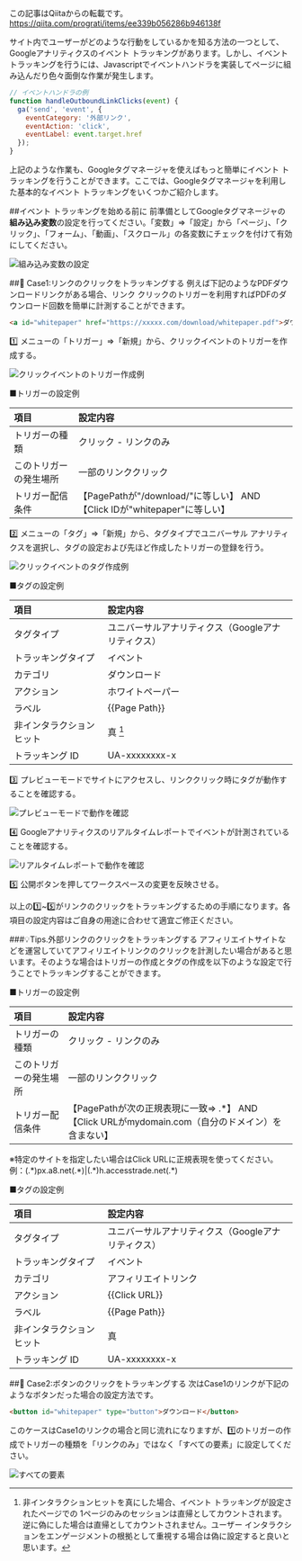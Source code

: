 この記事はQiitaからの転載です。
https://qiita.com/prograti/items/ee339b056286b946138f

サイト内でユーザーがどのような行動をしているかを知る方法の一つとして、Googleアナリティクスのイベント トラッキングがあります。しかし、イベント トラッキングを行うには、Javascriptでイベントハンドラを実装してページに組み込んだり色々面倒な作業が発生します。

```javascript
// イベントハンドラの例
function handleOutboundLinkClicks(event) {
  ga('send', 'event', {
    eventCategory: '外部リンク',
    eventAction: 'click',
    eventLabel: event.target.href
  });
}

```

上記のような作業も、Googleタグマネージャを使えばもっと簡単にイベント トラッキングを行うことができます。ここでは、Googleタグマネージャを利用した基本的なイベント トラッキングをいくつかご紹介します。


##イベント トラッキングを始める前に
前準備としてGoogleタグマネージャの**組み込み変数**の設定を行ってください。「変数」⇒「設定」から「ページ」、「クリック」、「フォーム」、「動画」、「スクロール」の各変数にチェックを付けて有効にしてください。

![組み込み変数の設定](./2f2da3ff-c1a1-0351-f90b-5e485f403926.png)


##:footprints: Case1:リンクのクリックをトラッキングする
例えば下記のようなPDFダウンロードリンクがある場合、リンク クリックのトリガーを利用すればPDFのダウンロード回数を簡単に計測することができます。

```html
<a id="whitepaper" href="https://xxxxx.com/download/whitepaper.pdf">ダウンロード</a>
```

:one: メニューの「トリガー」⇒「新規」から、クリックイベントのトリガーを作成する。

![クリックイベントのトリガー作成例](./5c2e7683-4ade-b280-b73a-8ddbad2cdb7b.png)

■トリガーの設定例

| 項目 | 設定内容 |
|:--|:--|
| トリガーの種類 | クリック - リンクのみ |
| このトリガーの発生場所 | 一部のリンククリック |
| トリガー配信条件 | 【PagePathが"/download/"に等しい】 AND 【Click IDが"whitepaper"に等しい】 |

:two: メニューの「タグ」⇒「新規」から、タグタイプでユニバーサル アナリティクスを選択し、タグの設定および先ほど作成したトリガーの登録を行う。

![クリックイベントのタグ作成例](./c4f6508e-9381-9d63-47bd-689d88f2d9bf.png)

■タグの設定例

| 項目 | 設定内容 |
|:--|:--|
| タグタイプ | ユニバーサルアナリティクス（Googleアナリティクス） |
| トラッキングタイプ | イベント |
| カテゴリ | ダウンロード |
| アクション | ホワイトペーパー |
| ラベル | {{Page Path}} |
| 非インタラクション ヒット | 真 [^1] |
| トラッキング ID | UA-xxxxxxxx-x |

:three: プレビューモードでサイトにアクセスし、リンククリック時にタグが動作することを確認する。

![プレビューモードで動作を確認](./b88999c0-9fbe-2426-d7a2-48d6c4b0190f.png)

:four: Googleアナリティクスのリアルタイムレポートでイベントが計測されていることを確認する。

![リアルタイムレポートで動作を確認](./dc6af357-beb3-897f-a21b-202f5b658020.png)

:five: 公開ボタンを押してワークスペースの変更を反映させる。

以上の:one:~:five:がリンクのクリックをトラッキングするための手順になります。各項目の設定内容はご自身の用途に合わせて適宜ご修正ください。

###:bulb:Tips.外部リンクのクリックをトラッキングする
アフィリエイトサイトなどを運営していてアフィリエイトリンクのクリックを計測したい場合があると思います。そのような場合はトリガーの作成とタグの作成を以下のような設定で行うことでトラッキングすることができます。

■トリガーの設定例

| 項目 | 設定内容 |
|:--|:--|
| トリガーの種類 | クリック - リンクのみ |
| このトリガーの発生場所 | 一部のリンククリック |
| トリガー配信条件 | 【PagePathが次の正規表現に一致⇒ .*】 AND 【Click URLがmydomain.com（自分のドメイン）を含まない】 |

※特定のサイトを指定したい場合はClick URLに正規表現を使ってください。　
例：(.\*)px.a8.net(.\*)|(.\*)h.accesstrade.net(.\*)

■タグの設定例

| 項目 | 設定内容 |
|:--|:--|
| タグタイプ | ユニバーサルアナリティクス（Googleアナリティクス） |
| トラッキングタイプ | イベント |
| カテゴリ | アフィリエイトリンク |
| アクション | {{Click URL}} |
| ラベル | {{Page Path}} |
| 非インタラクション ヒット | 真 |
| トラッキング ID | UA-xxxxxxxx-x |

##:footprints: Case2:ボタンのクリックをトラッキングする
次はCase1のリンクが下記のようなボタンだった場合の設定方法です。

```html
<button id="whitepaper" type="button">ダウンロード</button>
```
このケースはCase1のリンクの場合と同じ流れになりますが、:one:のトリガーの作成でトリガーの種類を「リンクのみ」ではなく「すべての要素」に設定してください。

![すべての要素](./f39d560d-ee7e-a91f-0917-42bb6348d176.png)

[^1]: 非インタラクションヒットを真にした場合、イベント トラッキングが設定されたページでの 1ページのみのセッションは直帰としてカウントされます。逆に偽にした場合は直帰としてカウントされません。ユーザー インタラクションをエンゲージメントの根拠として重視する場合は偽に設定すると良いと思います。